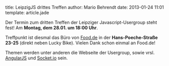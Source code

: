 title: LeipzigJS drittes Treffen
author: Mario Behrendt
date: 2013-01-24 11:01
template: article.jade

Der Termin zum dritten Treffen der Leipziger Javascript-Usergroup steht fest! Am **Montag, dem 28.01. um 18:00 Uhr**.

Treffpunkt ist diesmal das Büro von [Food.de](http://www.food.de) in der **Hans-Poeche-Straße 23-25** (direkt neben Lucky Bike). Vielen Dank schon einmal an Food.de!

Themen werden unter anderen die Webseite der Usergroup, sowie vrsl. [AngularJS](http://angularjs.org/) und [Socket.io](http://socket.io/) sein.
